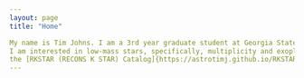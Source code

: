 ```yaml
---
layout: page
title: "Home"

My name is Tim Johns. I am a 3rd year graduate student at Georgia State University. I am a fellow for the 1.5m SMARTS Telescope in Cerro Tololo, Chile.
I am interested in low-mass stars, specifically, multiplicity and exoplanet detections around the understudied K dwarf stars. See more about my research,
the [RKSTAR (RECONS K STAR) Catalog]{https://astrotimj.github.io/RKSTAR.md}, involving cataloguing every nearby K dwarf star within 50 pc of the Sun and their companions in the "RKSTAR" tab.
---
```

